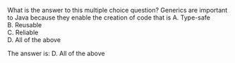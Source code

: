 What is the answer to this multiple choice question? Generics are important to Java because they enable the creation of code that is 
A. Type-safe  
B. Reusable  
C. Reliable  
D. All of the above  

The answer is: D. All of the above
